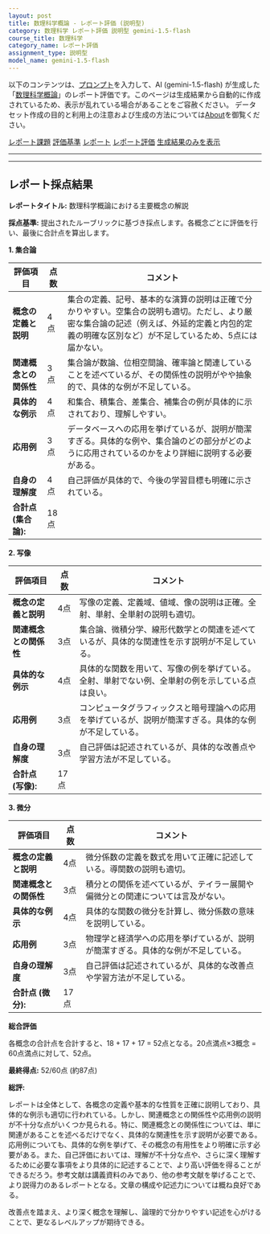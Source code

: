 ```yaml
---
layout: post
title: 数理科学概論 - レポート評価 (説明型)
category: 数理科学 レポート評価 説明型 gemini-1.5-flash
course_title: 数理科学
category_name: レポート評価
assignment_type: 説明型
model_name: gemini-1.5-flash
---
```


以下のコンテンツは、[プロンプト](https://github.com/takedatoshiyuki/synthetic_assignments/tree/main/generated/数理科学/gemini-1.5-flash/prompt_レポート評価-説明型.md)を入力して、AI (gemini-1.5-flash) が生成した「[数理科学概論](/contents/数理科学/)」のレポート評価です。このページは生成結果から自動的に作成されているため、表示が乱れている場合があることをご容赦ください。
データセット作成の目的と利用上の注意および生成の方法については[About](/About)を御覧ください。

[レポート課題](../レポート課題-説明型)
[評価基準](../評価基準-説明型)
[レポート](../レポート-説明型)
[レポート評価](../レポート評価-説明型)
[生成結果のみを表示](https://github.com/takedatoshiyuki/synthetic_assignments/tree/main/generated/数理科学/gemini-1.5-flash/レポート評価-説明型.md)
  

***
***
  
## レポート採点結果

**レポートタイトル:** 数理科学概論における主要概念の解説

**採点基準:** 提出されたルーブリックに基づき採点します。各概念ごとに評価を行い、最後に合計点を算出します。

**1. 集合論**

| 評価項目 | 点数 | コメント |
|---|---|---|
| **概念の定義と説明** | 4点 | 集合の定義、記号、基本的な演算の説明は正確で分かりやすい。空集合の説明も適切。ただし、より厳密な集合論の記述（例えば、外延的定義と内包的定義の明確な区別など）が不足しているため、5点には届かない。 |
| **関連概念との関係性** | 3点 | 集合論が数論、位相空間論、確率論と関連していることを述べているが、その関係性の説明がやや抽象的で、具体的な例が不足している。 |
| **具体的な例示** | 4点 | 和集合、積集合、差集合、補集合の例が具体的に示されており、理解しやすい。 |
| **応用例** | 3点 | データベースへの応用を挙げているが、説明が簡潔すぎる。具体的な例や、集合論のどの部分がどのように応用されているのかをより詳細に説明する必要がある。 |
| **自身の理解度** | 4点 | 自己評価が具体的で、今後の学習目標も明確に示されている。 |
| **合計点 (集合論):** | 18点 |


**2. 写像**

| 評価項目 | 点数 | コメント |
|---|---|---|
| **概念の定義と説明** | 4点 | 写像の定義、定義域、値域、像の説明は正確。全射、単射、全単射の説明も適切。 |
| **関連概念との関係性** | 3点 | 集合論、微積分学、線形代数学との関連を述べているが、具体的な関連性を示す説明が不足している。 |
| **具体的な例示** | 4点 | 具体的な関数を用いて、写像の例を挙げている。全射、単射でない例、全単射の例を示している点は良い。 |
| **応用例** | 3点 | コンピュータグラフィックスと暗号理論への応用を挙げているが、説明が簡潔すぎる。具体的な例が不足している。 |
| **自身の理解度** | 3点 | 自己評価は記述されているが、具体的な改善点や学習方法が不足している。 |
| **合計点 (写像):** | 17点 |


**3. 微分**

| 評価項目 | 点数 | コメント |
|---|---|---|
| **概念の定義と説明** | 4点 | 微分係数の定義を数式を用いて正確に記述している。導関数の説明も適切。 |
| **関連概念との関係性** | 3点 | 積分との関係を述べているが、テイラー展開や偏微分との関連については言及がない。 |
| **具体的な例示** | 4点 | 具体的な関数の微分を計算し、微分係数の意味を説明している。 |
| **応用例** | 3点 | 物理学と経済学への応用を挙げているが、説明が簡潔すぎる。具体的な例が不足している。 |
| **自身の理解度** | 3点 | 自己評価は記述されているが、具体的な改善点や学習方法が不足している。 |
| **合計点 (微分):** | 17点 |


**総合評価**

各概念の合計点を合計すると、18 + 17 + 17 = 52点となる。20点満点×3概念 = 60点満点に対して、52点。

**最終得点:** 52/60点  (約87点)

**総評:**

レポートは全体として、各概念の定義や基本的な性質を正確に説明しており、具体的な例示も適切に行われている。しかし、関連概念との関係性や応用例の説明が不十分な点がいくつか見られる。特に、関連概念との関係性については、単に関連があることを述べるだけでなく、具体的な関連性を示す説明が必要である。応用例についても、具体的な例を挙げて、その概念の有用性をより明確に示す必要がある。また、自己評価においては、理解が不十分な点や、さらに深く理解するために必要な事項をより具体的に記述することで、より高い評価を得ることができるだろう。参考文献は講義資料のみであり、他の参考文献を挙げることで、より説得力のあるレポートとなる。文章の構成や記述力については概ね良好である。


改善点を踏まえ、より深く概念を理解し、論理的で分かりやすい記述を心がけることで、更なるレベルアップが期待できる。
